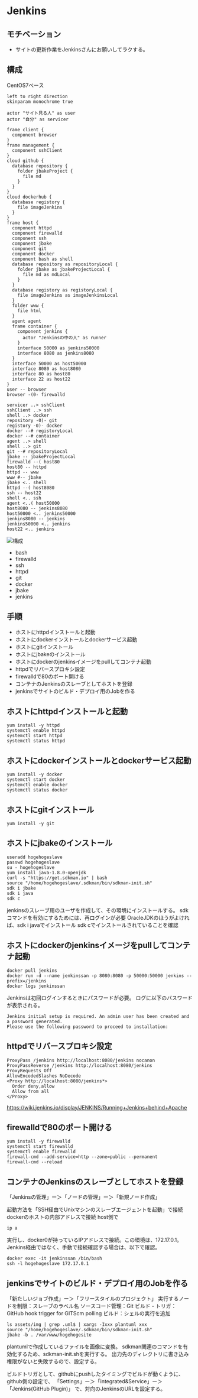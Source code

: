 Jenkins
===
 
## モチベーション

* サイトの更新作業をJenkinsさんにお願いしてラクする。

## 構成

CentOS7ベース

```plantuml
left to right direction
skinparam monochrome true

actor "サイト見る人" as user
actor "自分" as servicer

frame client {
  component browser
}
frame management {
  component sshClient
}
cloud github {
  database repository {
    folder jbakeProject {
      file md
    }
  }
}
cloud dockerhub {
  database registory {
    file imageJenkins
  }
}
frame host {
  component httpd
  component firewalld
  component ssh
  component jbake
  component git
  component docker
  component bash as shell
  database repository as repositoryLocal {
    folder jbake as jbakeProjectLocal {
      file md as mdLocal
    }
  }
  database registory as registoryLocal {
    file imageJenkins as imageJenkinsLocal
  }
  folder www {
    file html
  }
  agent agent
  frame container {
    component jenkins {
      actor "Jenkinsの中の人" as runner
    }
    interface 50000 as jenkins50000
    interface 8080 as jenkins8080
  }
  interface 50000 as host50000
  interface 8080 as host8080
  interface 80 as host80
  interface 22 as host22
}
user -- browser
browser -(0- firewalld 

servicer ..> sshClient
sshClient ..> ssh
shell ..> docker
repository -0)- git
registory -0)- docker
docker --# registoryLocal
docker --# container
agent ..> shell 
shell ..> git
git --# repositoryLocal
jbake -- jbakeProjectLocal
firewalld --( host80
host80 -- httpd
httpd -- www
www #-- jbake
jbake <.. shell
httpd --( host8080
ssh -- host22
shell <.. ssh
agent <..( host50000
host8080 -- jenkins8080
host50000 <.. jenkins50000
jenkins8080 -- jenkins
jenkins50000 <.. jenkins
host22 <.. jenkins
```

![構成](/img/docker-jenkins-01.png)

* bash
* firewalld
* ssh
* httpd
* git
* docker
* jbake
* jenkins

## 手順

* ホストにhttpdインストールと起動
* ホストにdockerインストールとdockerサービス起動
* ホストにgitインストール
* ホストにjbakeのインストール
* ホストにdockerのjenkinsイメージをpullしてコンテナ起動
* httpdでリバースプロキシ設定
* firewalldで80のポート開ける
* コンテナのJenkinsのスレーブとしてホストを登録
* jenkinsでサイトのビルド・デプロイ用のJobを作る

## ホストにhttpdインストールと起動

```
yum install -y httpd
systemctl enable httpd
systemctl start httpd
systemctl status httpd
```

## ホストにdockerインストールとdockerサービス起動

```
yum install -y docker
systemctl start docker
systemctl enable docker
systemctl status docker
```

## ホストにgitインストール

```
yum install -y git
```

## ホストにjbakeのインストール

```
useradd hogehogeslave
passwd hogehogeslave
su - hogehogeslave
yum install java-1.8.0-openjdk
curl -s "https://get.sdkman.io" | bash
source "/home/hogehogeslave/.sdkman/bin/sdkman-init.sh"
sdk i jbake
sdk i java
sdk c
```

jenkinsのスレーブ用のユーザを作成して、その環境にインストールする。
sdkコマンドを有効にするためには、再ログインが必要
OracleJDKのほうがよければ、sdk i javaでインストール
sdk cでインストールされていることを確認

## ホストにdockerのjenkinsイメージをpullしてコンテナ起動

```
docker pull jenkins
docker run -d --name jenkinssan -p 8080:8080 -p 50000:50000 jenkins --prefix=/jenkins
docker logs jenkinssan
```

Jenkinsは初回ログインするときにパスワードが必要。
ログに以下のバスワードが表示される。

```
Jenkins initial setup is required. An admin user has been created and a password generated.
Please use the following password to proceed to installation:
```

## httpdでリバースプロキシ設定

```
ProxyPass /jenkins http://localhost:8080/jenkins nocanon
ProxyPassReverse /jenkins http://localhost:8080/jenkins
ProxyRequests Off
AllowEncodedSlashes NoDecode
<Proxy http://localhost:8080/jenkins*>
  Order deny,allow
  Allow from all
</Proxy>
```

https://wiki.jenkins.io/display/JENKINS/Running+Jenkins+behind+Apache

## firewalldで80のポート開ける

```
yum install -y firewalld
systemctl start firewalld
systemctl enable firewalld
firewall-cmd --add-service=http --zone=public --permanent
firewall-cmd --reload
```

## コンテナのJenkinsのスレーブとしてホストを登録

「Jenkinsの管理」ー＞「ノードの管理」ー＞「新規ノード作成」

起動方法を「SSH経由でUnixマシンのスレーブエージェントを起動」で接続
dockerのホストの内部アドレスで接続
host側で

```
ip a
```

実行し、docker0が持っているIPアドレスで接続。この環境は、172.17.0.1。
Jenkins経由ではなく、手動で接続確認する場合は、以下で確認。

```
docker exec -it jenkinssan /bin/bash
ssh -l hogehogeslave 172.17.0.1
```

## jenkinsでサイトのビルド・デプロイ用のJobを作る

「新たしいジョブ作成」ー＞「フリースタイルのプロジェクト」
実行するノードを制限：スレーブのラベル名
ソースコード管理：Git
ビルド・トリガ：GitHub hook trigger for GITScm polling
ビルド：シェルの実行を追加

```
ls assets/img | grep .uml$ | xargs -Ixxx plantuml xxx
source "/home/hogehogeslave/.sdkman/bin/sdkman-init.sh"
jbake -b . /var/www/hogehogesite
```

plantumlで作成しているファイルを画像に変換。
sdkman関連のコマンドを有効化するため、sdkman-init.shを実行する。
出力先のディレクトリに書き込み権限がないと失敗するので、設定する。

ビルドトリガとして、githubにpushしたタイミングでビルドが動くように、github側の設定で、
「Settings」ー＞「integrated&Service」ー＞「Jenkins(GitHub Plugin)」
で、対向のJenkinsのURLを設定する。

